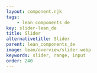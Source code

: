 ```yaml
---
layout: component.njk
tags: 
    - lean_components_de
key: slider-lean_de
title: Slider
alternativetitle: Slider
parent: lean_components_de
image: lean/overview/slider.webp
keywords: slider, range, input
order: 240
---
```

